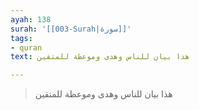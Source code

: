 ```yaml
---
ayah: 138
surah: '[[003-Surah|سورة]]'
tags:
- quran
text: هذا بيان للناس وهدى وموعظة للمتقين

---
```

> هذا بيان للناس وهدى وموعظة للمتقين
